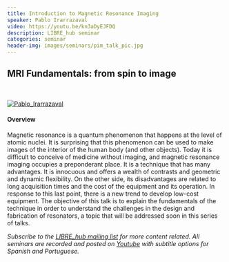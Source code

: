 ```yaml
---
title: Introduction to Magnetic Resonance Imaging
speaker: Pablo Irarrazaval
video: https://youtu.be/kn3aDyEJFDQ
description: LIBRE_hub seminar
categories: seminar
header-img: images/seminars/pim_talk_pic.jpg
---
```


## MRI Fundamentals: from spin to image

<br>

[![Pablo_Irarrazaval](http://img.youtube.com/vi/kn3aDyEJFDQ/0.jpg)](https://youtu.be/kn3aDyEJFDQ) 

#### Overview
Magnetic resonance is a quantum phenomenon that happens at the level of atomic nuclei. It is surprising that this phenomenon can be used to make images of the interior of the human body (and other objects). Today it is difficult to conceive of medicine without imaging, and magnetic resonance imaging occupies a preponderant place. It is a technique that has many advantages. It is innocuous and offers a wealth of contrasts and geometric and dynamic flexibility. On the other side, its disadvantages are related to long acquisition times and the cost of the equipment and its operation. In response to this last point, there is a new trend to develop low-cost equipment. The objective of this talk is to explain the fundamentals of the technique in order to understand the challenges in the design and fabrication of resonators, a topic that will be addressed soon in this series of talks.


*Subscribe to the [LIBRE_hub mailing list](https://mailchi.mp/2efa11be3d6b/libre_hub) for more content related. All seminars are recorded and posted on [Youtube](https://www.youtube.com/channel/UCKaffupDA8KKrDE0rd668Xw) with subtitle options for Spanish and Portuguese.*
